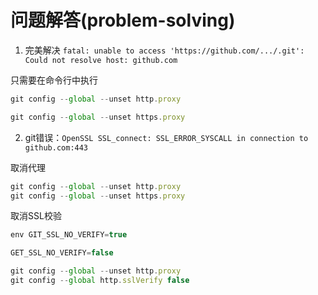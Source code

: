 # 问题解答(problem-solving)

1. 完美解决 `fatal: unable to access 'https://github.com/.../.git': Could not resolve host: github.com`

只需要在命令行中执行

```js
git config --global --unset http.proxy

git config --global --unset https.proxy
```

2. git错误：`OpenSSL SSL_connect: SSL_ERROR_SYSCALL in connection to github.com:443`

取消代理

```js
git config --global --unset http.proxy
git config --global --unset https.proxy
```

取消SSL校验

```js
env GIT_SSL_NO_VERIFY=true
```

```js
GET_SSL_NO_VERIFY=false
```

```js
git config --global --unset http.proxy
git config --global http.sslVerify false
```





